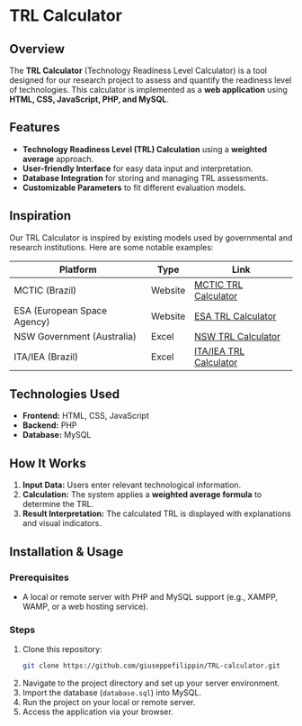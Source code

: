 # TRL Calculator

## Overview
The **TRL Calculator** (Technology Readiness Level Calculator) is a tool designed for our research project to assess and quantify the readiness level of technologies. This calculator is implemented as a **web application** using **HTML, CSS, JavaScript, PHP, and MySQL**.

## Features
- **Technology Readiness Level (TRL) Calculation** using a **weighted average** approach.
- **User-friendly Interface** for easy data input and interpretation.
- **Database Integration** for storing and managing TRL assessments.
- **Customizable Parameters** to fit different evaluation models.

## Inspiration
Our TRL Calculator is inspired by existing models used by governmental and research institutions. Here are some notable examples:

| Platform | Type | Link |
|----------|------|------|
| MCTIC (Brazil) | Website | [MCTIC TRL Calculator](https://formularios.mctic.gov.br/index.php/117963) |
| ESA (European Space Agency) | Website | [ESA TRL Calculator](https://trlcalculator.esa.int) |
| NSW Government (Australia) | Excel | [NSW TRL Calculator](https://www.nsw.gov.au/sites/default/files/2022-11/mvp-ventures-technology-readiness-level.xlsx%3FcontentOnly%3Dtrue) |
| ITA/IEA (Brazil) | Excel | [ITA/IEA TRL Calculator](https://iae.dcta.mil.br/images/Calculadora_MRL_e_TRL/CalculadoraTRLIAEITA2020.xlsm) |

## Technologies Used
- **Frontend:** HTML, CSS, JavaScript
- **Backend:** PHP
- **Database:** MySQL

## How It Works
1. **Input Data:** Users enter relevant technological information.
2. **Calculation:** The system applies a **weighted average formula** to determine the TRL.
3. **Result Interpretation:** The calculated TRL is displayed with explanations and visual indicators.

## Installation & Usage
### Prerequisites
- A local or remote server with PHP and MySQL support (e.g., XAMPP, WAMP, or a web hosting service).

### Steps
1. Clone this repository:
   ```sh
   git clone https://github.com/giuseppefilippin/TRL-calculator.git
   ```
2. Navigate to the project directory and set up your server environment.
3. Import the database (`database.sql`) into MySQL.
4. Run the project on your local or remote server.
5. Access the application via your browser.



